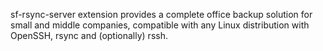 sf-rsync-server extension provides a complete office backup solution for small
and middle companies, compatible with any Linux distribution with OpenSSH,
rsync and (optionally) rssh.
